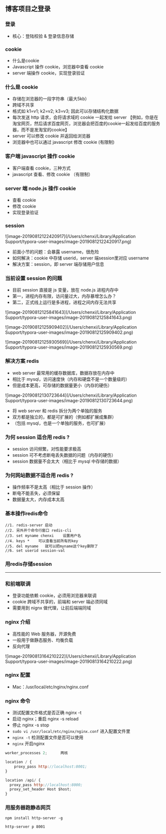 ## 博客项目之登录

### 登录

- 核心：登陆校验 & 登录信息存储



### cookie

- 什么是cookie
- Javascript 操作 cookie，浏览器中查看 cookie
- server 端操作 cookie，实现登录验证



### 什么是 cookie

- 存储在浏览器的一段字符串（最大5kb）
- 跨域不共享
- 格式如 k1=v1; k2=v2; k3=v3; 因此可以存储结构化数据
- 每次发送 http 请求，会将请求域的 cookie 一起发给 server 【例如，你是在淘宝网页，然后请求百度网页，浏览器会把百度的cookie一起发给百度的服务器，而不是发淘宝的cookie】
- server 可以修改 cookie 并返回给浏览器
- 浏览器中也可以通过 javascript 修改 cookie (有限制)



### 客户端 javascript 操作 cookie

- 客户端查看 cookie，三种方式
- javascript 查看、修改 cookie （有限制）



### server 端 node.js 操作 cookie

- 查看 cookie
- 修改 cookie
- 实现登录验证



### session

![image-20190812122420917](/Users/chenxi/Library/Application Support/typora-user-images/image-20190812122420917.png)

- 前面小节的问题：会暴露 username，很危险
- 如何解决：cookie 中存储 userid，server 端session里对应 username
- 解决方案：session，即 server 端存储用户信息



### 当前设置 session 的问题

- 目前 session 直接是 js 变量，放在 node.js 进程内存中
- 第一，进程内存有限，访问量过大，内存暴增怎么办？
- 第二，正式线上运行是多进程，进程之间内存无法共享

![image-20190812125841643](/Users/chenxi/Library/Application Support/typora-user-images/image-20190812125841643.png)

![image-20190812125909402](/Users/chenxi/Library/Application Support/typora-user-images/image-20190812125909402.png)

![image-20190812125930569](/Users/chenxi/Library/Application Support/typora-user-images/image-20190812125930569.png)



### 解决方案 redis

- web server 最常用的缓存数据库，数据存放在内存中
- 相比于 mysql，访问速度快（内存和硬盘不是一个数量级的）
- 但是成本更高，可存储的数据量更小（内存的硬伤）

![image-20190812130723644](/Users/chenxi/Library/Application Support/typora-user-images/image-20190812130723644.png)

- 将 web server 和 redis 拆分为两个单独的服务
- 双方都是独立的，都是可扩展的（例如都扩展成集群）
- （包括 mysql，也是一个单独的服务，也可扩展）



### 为何 session 适合用 redis ?

- session 访问频繁，对性能要求极高
- session 可不考虑断电丢失数据的问题（内存的硬伤）
- session 数据量不会太大（相比于 mysql 中存储的数据）



### 为何网站数据不适合用 redis ?

- 操作频率不是太高（相比于 session 操作）
- 断电不能丢失，必须保留
- 数据量太大，内存成本太高



### 基本操作redis命令

```
//1. redis-server 启动
//2. 另外开个命令行窗口 redis-cli
//3. set myname chenxi    设置用户名
//4. keys *    可以查看当前所有的key
//5. del myname   就可以把myname这个key删除了
//6. set userid session-val
```



### 用redis存储session



------



### 和前端联调

- 登录功能依赖 cookie，必须用浏览器来联调
- cookie 跨域不共享的，前端和 server 端必须同域
- 需要用到 nignx 做代理，让前后端端同域



### nginx 介绍

- 高性能的 Web 服务器，开源免费
- 一般用于做静态服务、均衡负载
- 反向代理

![image-20190813164210222](/Users/chenxi/Library/Application Support/typora-user-images/image-20190813164210222.png)



### nginx 配置

- Mac：/usr/local/etc/nginx/nginx.conf



### nginx 命令

- 测试配置文件格式是否正确 nginx -t
- 启动 nginx；重启 nginx -s reload
- 停止 nginx -s stop
- `sudo vi /usr/local/etc/nginx/nginx.conf` 进入配置文件里
- `nginx -t` 检测配置文件是否可以使用
- `nginx` 开启nginx

```javascript
worker_processes 2;      两核

location / {
	proxy_pass http://localhost:8001;
}

location /api/ {
  proxy_pass http://localhost:8000;
  proxy_set_header Host $host;
}
```



### 用服务器跑静态网页

`npm install http-server -g`

`http-server p 8001`













































